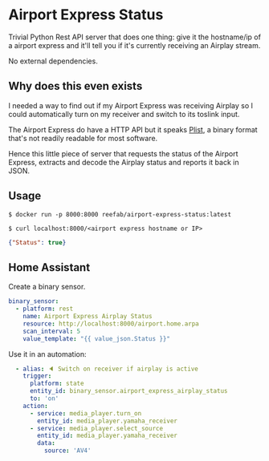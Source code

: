 # Airport Express Status

Trivial Python Rest API server that does one thing: give it the hostname/ip of a airport express and it'll tell you if it's currently receiving an Airplay stream.

No external dependencies.

## Why does this even exists

I needed a way to find out if my Airport Express was receiving Airplay so I could automatically turn on my receiver and switch to its toslink input.

The Airport Express do have a HTTP API but it speaks [Plist](https://en.wikipedia.org/wiki/Property_list), a binary format that's not readily readable for most software.

Hence this little piece of server that requests the status of the Airport Express, extracts and decode the Airplay status and reports it back in JSON.

## Usage

```shell
$ docker run -p 8000:8000 reefab/airport-express-status:latest
```

```shell
$ curl localhost:8000/<airport express hostname or IP>
```

```json
{"Status": true}
```

## Home Assistant

Create a binary sensor.

```yaml
binary_sensor:
  - platform: rest
    name: Airport Express Airplay Status
    resource: http://localhost:8000/airport.home.arpa
    scan_interval: 5
    value_template: "{{ value_json.Status }}"
```

Use it in an automation:

```yaml
  - alias: 🔈 Switch on receiver if airplay is active
    trigger:
      platform: state
      entity_id: binary_sensor.airport_express_airplay_status
      to: 'on'
    action:
      - service: media_player.turn_on
        entity_id: media_player.yamaha_receiver
      - service: media_player.select_source
        entity_id: media_player.yamaha_receiver
        data:
          source: 'AV4'
```
